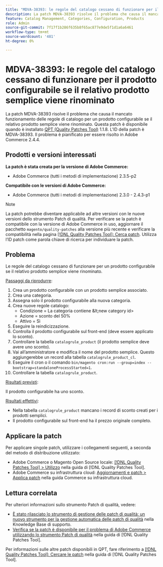 ```yaml
---
title: "MDVA-38393: le regole del catalogo cessano di funzionare per il prodotto configurabile se il relativo prodotto semplice viene rinominato"
description: La patch MDVA-38393 risolve il problema che causa il mancato funzionamento delle regole di catalogo per un prodotto configurabile se il relativo prodotto semplice viene rinominato. Questa patch è disponibile quando è installato [Quality Patches Tool (QPT)](https://experienceleague.adobe.com/en/docs/commerce-knowledge-base/kb/announcements/commerce-announcements/magento-quality-patches-released-new-tool-to-self-serve-quality-patches) 1.1.8. L'ID della patch è MDVA-38393. Il problema è pianificato per essere risolto in Adobe Commerce 2.4.4.
feature: Catalog Management, Categories, Configuration, Products
role: Admin
source-git-commit: 7f17f1b286f635b8f65ac877e9de5f1d1a6a6461
workflow-type: tm+mt
source-wordcount: '481'
ht-degree: 0%

---
```


# MDVA-38393: le regole del catalogo cessano di funzionare per il prodotto configurabile se il relativo prodotto semplice viene rinominato

La patch MDVA-38393 risolve il problema che causa il mancato funzionamento delle regole di catalogo per un prodotto configurabile se il relativo prodotto semplice viene rinominato. Questa patch è disponibile quando è installato [QPT (Quality Patches Tool)](https://experienceleague.adobe.com/en/docs/commerce-knowledge-base/kb/announcements/commerce-announcements/magento-quality-patches-released-new-tool-to-self-serve-quality-patches) 1.1.8. L&#39;ID della patch è MDVA-38393. Il problema è pianificato per essere risolto in Adobe Commerce 2.4.4.

## Prodotti e versioni interessati

**La patch è stata creata per la versione di Adobe Commerce:**

* Adobe Commerce (tutti i metodi di implementazione) 2.3.5-p2

**Compatibile con le versioni di Adobe Commerce:**

* Adobe Commerce (tutti i metodi di implementazione) 2.3.0 - 2.4.3-p1

>[!NOTE]
>
>La patch potrebbe diventare applicabile ad altre versioni con le nuove versioni dello strumento Patch di qualità. Per verificare se la patch è compatibile con la versione di Adobe Commerce in uso, aggiornare il pacchetto `magento/quality-patches` alla versione più recente e verificare la compatibilità nella pagina [[!DNL Quality Patches Tool]: Cerca patch](https://experienceleague.adobe.com/en/docs/commerce-knowledge-base/kb/announcements/commerce-announcements/magento-quality-patches-released-new-tool-to-self-serve-quality-patches). Utilizza l’ID patch come parola chiave di ricerca per individuare la patch.

## Problema

Le regole del catalogo cessano di funzionare per un prodotto configurabile se il relativo prodotto semplice viene rinominato.

<u>Passaggi da riprodurre</u>:

1. Crea un prodotto configurabile con un prodotto semplice associato.
1. Crea una categoria.
1. Assegna solo il prodotto configurabile alla nuova categoria.
1. Crea nuove regole catalogo:
   * Condizione = La categoria contiene \&lt;new category id>
   * Azione = sconto del 50%
   * Attivo = Sì
1. Eseguire la reindicizzazione.
1. Controlla il prodotto configurabile sul front-end (deve essere applicato lo sconto).
1. Controllare la tabella `catalogrule_product` (il prodotto semplice deve avere uno sconto).
1. Vai all’amministratore e modifica il nome del prodotto semplice. Questo aggiungerebbe un record alla tabella `catalogrule_product_cl`.
1. Eseguire il cron o il comando `bin/magento cron:run --group=index --bootstrap=standaloneProcessStarted=1`.
1. Controllare la tabella `catalogrule_product`.

<u>Risultati previsti</u>:

Il prodotto configurabile ha uno sconto.

<u>Risultati effettivi</u>:

* Nella tabella `catalogrule_product` mancano i record di sconto creati per i prodotti semplici.
* Il prodotto configurabile sul front-end ha il prezzo originale completo.

## Applicare la patch

Per applicare singole patch, utilizzare i collegamenti seguenti, a seconda del metodo di distribuzione utilizzato:

* Adobe Commerce o Magento Open Source locale: [[!DNL Quality Patches Tool] > Utilizzo](/help/tools/quality-patches-tool/usage.md) nella guida di [!DNL Quality Patches Tool].
* Adobe Commerce su infrastruttura cloud: [Aggiornamenti e patch > Applica patch](https://experienceleague.adobe.com/docs/commerce-cloud-service/user-guide/develop/upgrade/apply-patches.html) nella guida Commerce su infrastruttura cloud.

## Lettura correlata

Per ulteriori informazioni sullo strumento Patch di qualità, vedere:

* [È stato rilasciato lo strumento di gestione delle patch di qualità: un nuovo strumento per la gestione automatica delle patch di qualità](https://experienceleague.adobe.com/en/docs/commerce-knowledge-base/kb/announcements/commerce-announcements/magento-quality-patches-released-new-tool-to-self-serve-quality-patches) nella Knowledge Base di supporto.
* [Verifica se la patch è disponibile per il problema di Adobe Commerce utilizzando lo strumento Patch di qualità](/help/tools/quality-patches-tool/patches-available-in-qpt/check-patch-for-magento-issue-with-magento-quality-patches.md) nella guida di [!DNL Quality Patches Tool].

Per informazioni sulle altre patch disponibili in QPT, fare riferimento a [[!DNL Quality Patches Tool]: Cercare le patch](https://experienceleague.adobe.com/tools/commerce-quality-patches/index.html) nella guida di [!DNL Quality Patches Tool].
